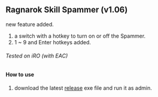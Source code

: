 ## Ragnarok Skill Spammer (v1.06)
new feature added.
1. a switch with a hotkey to turn on or off the Spammer.
2. 1 ~ 9 and Enter hotkeys added.

###### Tested on iRO (with EAC)

#### How to use
1. download the latest [release](https://github.com/areur3ady/RagnarokSkillSpammer/releases) exe file and run it as admin.


